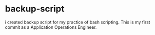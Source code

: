 # backup-script

 i created backup script for my practice of bash scripting. This is my first commit as a Application Operations Engineer. 
